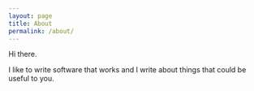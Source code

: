 ```yaml
---
layout: page
title: About
permalink: /about/
---
```


Hi there.

I like to write software that works and I write about things that could be useful to you.
